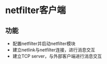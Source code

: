 # netfilter客户端

## 功能
- 配置netfilter并启动netfilter模块
- 建立netlink与netfilter连接，进行消息交互
- 建立TCP server，与外部客户端进行消息交互